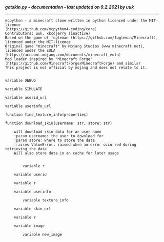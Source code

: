 ***getskin.py - documentation - last updated on 9.2.2021 by uuk***
___

    mcpython - a minecraft clone written in python licenced under the MIT-licence 
    (https://github.com/mcpython4-coding/core)
    Contributors: uuk, xkcdjerry (inactive)
    Based on the game of fogleman (https://github.com/fogleman/Minecraft), licenced under the MIT-licence
    Original game "minecraft" by Mojang Studios (www.minecraft.net), licenced under the EULA
    (https://account.mojang.com/documents/minecraft_eula)
    Mod loader inspired by "Minecraft Forge" (https://github.com/MinecraftForge/MinecraftForge) and similar
    This project is not official by mojang and does not relate to it.


    variable DEBUG

    variable SIMULATE

    variable userid_url

    variable userinfo_url

    function find_texture_info(properties)

    function download_skin(username: str, store: str)
        
        will download skin data for an user name
        :param username: the user to download for
        :param store: where to store the data
        :raises ValueError: raised when an error occurred during retrieving the data
        Will also store data in an cache for later usage


            variable r

        variable userid

        variable r

        variable userinfo

            variable texture_info

        variable skin_url

        variable r

        variable image

            variable new_image